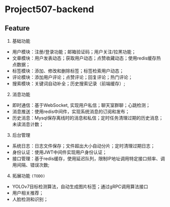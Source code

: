 # Project507-backend
## Feature
1. 基础功能
 - 用户模块：注册/登录功能；邮箱验证码；用户关注/拉黑功能；
 - 文章模块：用户发表动态；获取用户动态；点赞收藏动态；使用redis缓存热点数据；
 - 标签模块：添加、修改和删除标签；标签检索用户动态；
 - 评论模块：添加用户评论；点赞评论；回复评论；热门评论；
 - 搜索模块：关键词自动补全；历史搜索记录（前端缓存）;

2. 消息功能
 - 即时通信：基于WebSocket, 实现用户私信；聊天室群聊；心跳检测；
 - 消息推送：使用redis中间件，实现系统消息的订阅和发布；
 - 历史消息：Mysql保存离线时的消息和私信；定时任务清理过期的历史消息；未读消息计数；

3. 后台管理
 - 系统日志：日志文件保存；文件超出大小自动分片；定时清理过期日志；
 - 身份认证：使用JWT中间件实现用户身份认证；
 - 接口管理：基于redis缓存，使用延迟队列，限制IP地址调用特定接口频率、调用间隔、错误次数;

4. 拓展功能 `(TODO)`
 - YOLOv7目标检测算法，自动生成图片标签；通过gRPC调用算法接口
 - 用户相关推荐；
 - 人脸检测和识别；